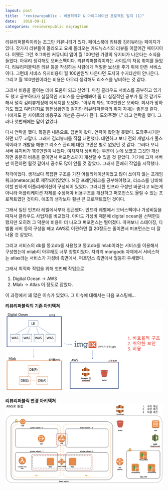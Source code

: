 ```yaml
---
layout: post
title:  "reviewrepublic - 비용최적화 & 마이그레이션 프로젝트 일지 (1)"
date:   2018-09-11
categories: reviewrepublic migragtion
---
```


리뷰리퍼블릭이라는 조그만 커뮤니티가 있다. 페이스북에 리뷰왕 김리뷰라는 페이지가 있다. 갖가지 리뷰들이 올라오고 요새 올라오는 카드뉴스식의 리뷰를 이끌어간 페이지이다. 어쨋든 그런 조그마한 커뮤니티 앱이 월 100만원 가량의 유지비가 나온다는 소식을 들었다. 아무리 생각해도 오버스펙이다. 리뷰리퍼블릭이라는 사이트의 처음 취지를 들었다. 리뷰리퍼블릭은 리뷰 등을 작성하는 사람에게 적절한 보상을 주기 위해 만든 서비스이다. 그런데 서비스 유지비용이 월 100만원씩 나온다면 도저히 수지타산이 안나온다. 그리고 월 100만원이라는 비용은 아무리 생각해도 리소스를 낭비하는 것 같다. 

그래서 비용을 줄이는 데에 도움이 되고 싶었다. 마침 클라우드 서비스를 공부하고 있기도 했고 공부하다가 실질적인 서비스를 운용해봐야 좀 더 실질적인 공부가 될 것 같기도 해서 덜컥 김리뷰계정에 메세지를 보냈다. "아무리 봐도 100만원은 오바다. 회사가 망하기도 했고 여러가지로 힘든상황인것 같지만 리뷰리퍼블릭의 취지 자체는 좋은것 같다. 나에게도 한 사이트의 비용구조 개선은 공부가 된다. 도와주겠다." 라고 연락을 했다. 그러나 첫번째에는 답이 없었다. 

다시 연락을 했다. 똑같은 내용으로. 답변이 왔다. 연락이 왔던걸 못봤다. 도와주시기만 하면 너무 고맙다. 그래서 김리뷰씨를 직접 대면했다. 대면하고 보니 전의 개발자가 풀스택이라고 개발을 해놓고 리소스 관리에 대한 고민은 별로 없었던 것 같다. 그러다 보니 서버 유지비가 100만원이 나왔다. 여차저차 낭비하는 부분이 눈에 보였고 그것만 개선하면 충분히 비용을 줄이면서 퍼포먼스까지 개선할 수 있을 것 같았다. 거기에 그저 서버만 이전하면 될것 같아서 공수도 많이 안들 것 같았다. 그래서 흔쾌히 작업을 시작했다. 

착각이었다. 생각보다 복잡한 구조를 가진 어플리케이션이었고 많이 쓰이지 않는 프레임워크(meteor.js)로 제작되어있었다. 해당 프레임워크를 공부해야했고, 리소스를 낭비해야할 만하게 어플리케이션이 구성되어 있었다. 그러니깐 인프라 구성만 바꾼다고 되는게 아니라 어플리케이션 자체를 수정해야 비용구조를 개선하고 퍼포먼스도 올릴 수 있는 프로젝트였던 것이다. 애초의 생각보다 훨씬 큰 프로젝트였던 것이다. 

그래서 일단 인프라 레벨에서부터 접근했다. 인프라 레벨에서 오버스펙이나 가성비등을 따져서 클라우드 사업자를 비교했다. 아마도 가성비 때문에 digital ocean을 선택한듯 했지만 오히려 그 덕분에 비용이 더 나오고 퍼포먼스는 떨어졌다. 따져보니 스테이징, 디벨롭 서버 등의 구성을 빼고 AWS로 이관하면 월 20정도는 줄이면서 퍼포먼스는 더 잘 나올 것 같았다. 

그리고 서비스의 db를 몽고db를 사용했고 몽고db를 mlab이라는 서비스를 이용해서 구성했는데 mlab이 아무래도 너무 창렬이었다. 차라리 mongodb 자체에서 서비스하는 atlas라는 서비스가 가성비 측면에서, 퍼포먼스 측면에서 월등히 우세했다. 

그래서 최적화 작업을 위해 첫번째 작업으로 
1. Digital Ocean -> AWS
2. Mlab -> Atlas
이 정도로 잡았다. 

이 과정에서 꽤 많은 이슈가 있었다. 그 이슈에 대해서는 다음 포스팅에... 

**리뷰리퍼블릭의 기존 아키텍쳐**
![그림1](/images/reviewrepublic-legacy.png)

**리뷰리퍼블릭 변경 아키텍쳐**
![그림2](/images/reviewrepublic-tobe.png)
